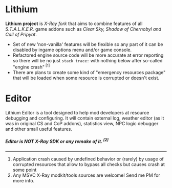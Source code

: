 # Lithium
**Lithium project** is *X-Ray fork* that aims to combine features of all *S.T.A.L.K.E.R.* game addons such as *Clear Sky, Shadow of Chernobyl and Call of Pripyat*.

- Set of new 'non-vanilla' features will be flexible so any part of it can be disabled by ingame options menu and/or game console.
- Refactored engine source code will be more accurate at error reporting so there will be no just `stack trace:` with nothing below after so-called "engine crash"<sup> [1]</sup>
- There are plans to create some kind of "emergency resources package" that will be loaded when some resource is corrupted or doesn't exist.

# Editor
Lithium Editor is a tool designed to help mod developers at resource debugging and configuring. It will contain external log, weather editor (as it was in original CS and CoP addons), statistics view, NPC logic debugger and other small useful features.
##### Editor is **NOT** X-Ray SDK or any remake of it.<sup> [2]</sup>
____
1. Application crash caused by undefined behavior or (rarely) by usage of corrupted resources that allow to bypass all checks but causes crash at some point
2. Any MSVC X-Ray modkit/tools sources are welcome! Send me PM for more info.
